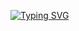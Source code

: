 <a href="https://git.io/typing-svg"><img src="https://readme-typing-svg.demolab.com?font=Borel&size=30&pause=1000&color=E620A0FF&background=892EAC00&center=true&width=600&height=62&lines=Welcome+to+my+profile!;I'm+Noelia+Machicao+Molina+%3A)" alt="Typing SVG" /></a>
